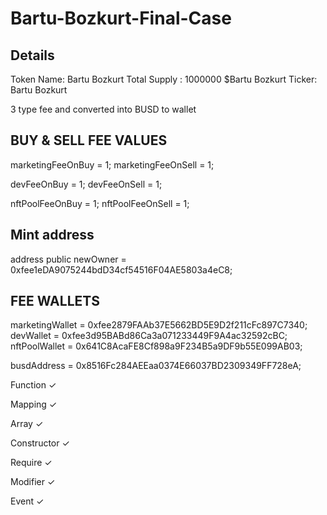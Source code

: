 # Bartu-Bozkurt-Final-Case
## Details
Token Name: Bartu Bozkurt
Total Supply : 1000000 $Bartu Bozkurt
Ticker: Bartu Bozkurt

3 type fee and converted into BUSD to wallet

## BUY & SELL FEE VALUES
marketingFeeOnBuy = 1;
marketingFeeOnSell = 1;

devFeeOnBuy = 1;
devFeeOnSell = 1;

nftPoolFeeOnBuy = 1;
nftPoolFeeOnSell = 1;

## Mint address 
address public newOwner = 0xfee1eDA9075244bdD34cf54516F04AE5803a4eC8;

## FEE WALLETS
marketingWallet = 0xfee2879FAAb37E5662BD5E9D2f211cFc897C7340;
devWallet = 0xfee3d95BABd86Ca3a071233449F9A4ac32592cBC;
nftPoolWallet = 0x641C8AcaFE8Cf898a9F234B5a9DF9b55E099AB03;

busdAddress = 0x8516Fc284AEEaa0374E66037BD2309349FF728eA;



Function ✓

Mapping ✓

Array ✓

Constructor ✓
 
Require ✓

Modifier ✓

Event ✓
